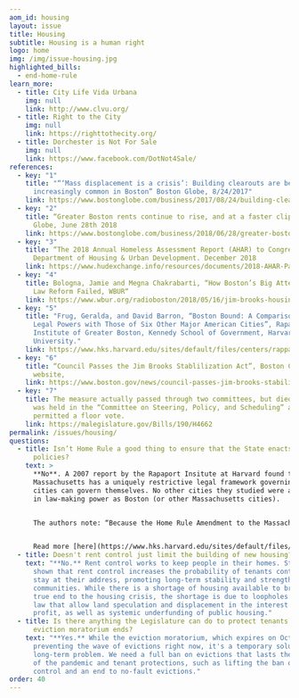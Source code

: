 ```yaml
---
aom_id: housing
layout: issue
title: Housing
subtitle: Housing is a human right
logo: home
img: /img/issue-housing.jpg
highlighted_bills:
  - end-home-rule
learn_more:
  - title: City Life Vida Urbana
    img: null
    link: http://www.clvu.org/
  - title: Right to the City
    img: null
    link: https://righttothecity.org/
  - title: Dorchester is Not For Sale
    img: null
    link: https://www.facebook.com/DotNot4Sale/
references:
  - key: "1"
    title: "“‘Mass displacement is a crisis’: Building clearouts are becoming
      increasingly common in Boston” Boston Globe, 8/24/2017"
    link: https://www.bostonglobe.com/business/2017/08/24/building-clearouts-are-rise-housing-advocates-say/7f0egrovQqCoQqeMbc79cL/story.html
  - key: "2"
    title: “Greater Boston rents continue to rise, and at a faster clip” Boston
      Globe, June 28th 2018
    link: https://www.bostonglobe.com/business/2018/06/28/greater-boston-rents-continue-rise-and-faster-clip/xaFNvOa8XrZXTb8rPBFHUL/story.html?event=event12
  - key: "3"
    title: “The 2018 Annual Homeless Assessment Report (AHAR) to Congress” US
      Department of Housing & Urban Development. December 2018
    link: https://www.hudexchange.info/resources/documents/2018-AHAR-Part-1.pdf
  - key: "4"
    title: Bologna, Jamie and Megna Chakrabarti, “How Boston’s Big Attempt At Rental
      Law Reform Failed, WBUR“
    link: https://www.wbur.org/radioboston/2018/05/16/jim-brooks-housing-act-recap
  - key: "5"
    title: "Frug, Geralda, and David Barron, “Boston Bound: A Comparison of Boston’s
      Legal Powers with Those of Six Other Major American Cities”, Rapaport
      Institute of Greater Boston, Kennedy School of Government, Harvard
      University."
    link: https://www.hks.harvard.edu/sites/default/files/centers/rappaport/files/boston_bound.pdf
  - key: "6"
    title: “Council Passes the Jim Brooks Stablilization Act”, Boston City Council
      website,
    link: https://www.boston.gov/news/council-passes-jim-brooks-stabilization-act
  - key: "7"
    title: The measure actually passed through two committees, but died because it
      was held in the “Committee on Steering, Policy, and Scheduling” and wasn’t
      permitted a floor vote.
    link: https://malegislature.gov/Bills/190/H4662
permalink: /issues/housing/
questions:
  - title: Isn’t Home Rule a good thing to ensure that the State enacts reasonable
      policies?
    text: >
      **No**. A 2007 report by the Rapaport Insitute at Harvard found that
      Massachusetts has a uniquely restrictive legal framework governing how
      cities can govern themselves. No other cities they studied were as limited
      in law-making power as Boston (or other Massachusetts cities).


      The authors note: “Because the Home Rule Amendment to the Massachusetts Constitution exempts taxing, borrowing, the regulation of private and civil affairs, and municipal elections from its scope, Boston has less authority than the six other major U.S. cities we examined. For example, the Illinois Constitution grants municipalities home rule powers that pertain to local matters and then expressly defines them in an expansive fashion.1 As a result, Chicago has the power to tax, the power to borrow, and the power to “regulate for the protection of the public health, safety, morals, and welfare . ...”2 Moreover, the Illinois Constitution provides—as the Massachusetts Constitution does not—that the “[p]owers and functions of home rule units shall be construed liberally.”3 Consistent with that instruction, the Illinois Supreme Court has construed the grant of home rule to include the power to regulate municipal elections, including the authority to require them to be nonpartisan.4 Similarly, none of the other cities we studied operates under a grant of home rule that exempts taxing, borrowing, the regulation of private or civil affairs, and the regulation of municipal elections from its coverage.”


      Read more [here](https://www.hks.harvard.edu/sites/default/files/centers/rappaport/files/boston_bound.pdf).
  - title: Doesn't rent control just limit the building of new housing?
    text: "**No.** Rent control works to keep people in their homes. Studies have
      shown that rent control increases the probability of tenants continuing to
      stay at their address, promoting long-term stability and strengthening
      communities. While there is a shortage of housing available to bring a
      true end to the housing crisis, the shortage is due to loopholes in the
      law that allow land speculation and displacement in the interest of
      profit, as well as systemic underfunding of public housing."
  - title: Is there anything the Legislature can do to protect tenants after the
      eviction moratorium ends?
    text: "**Yes.** While the eviction moratorium, which expires on October 17, is
      preventing the wave of evictions right now, it's a temporary solution to a
      long-term problem. We need a full ban on evictions that lasts the length
      of the pandemic and tenant protections, such as lifting the ban on rent
      control and an end to no-fault evictions."
order: 40
---
```

